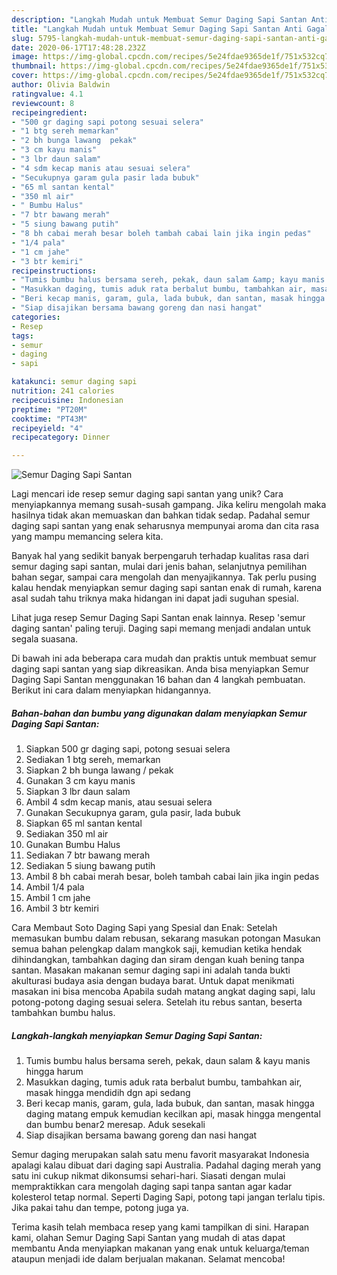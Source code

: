 ```yaml
---
description: "Langkah Mudah untuk Membuat Semur Daging Sapi Santan Anti Gagal"
title: "Langkah Mudah untuk Membuat Semur Daging Sapi Santan Anti Gagal"
slug: 5795-langkah-mudah-untuk-membuat-semur-daging-sapi-santan-anti-gagal
date: 2020-06-17T17:48:28.232Z
image: https://img-global.cpcdn.com/recipes/5e24fdae9365de1f/751x532cq70/semur-daging-sapi-santan-foto-resep-utama.jpg
thumbnail: https://img-global.cpcdn.com/recipes/5e24fdae9365de1f/751x532cq70/semur-daging-sapi-santan-foto-resep-utama.jpg
cover: https://img-global.cpcdn.com/recipes/5e24fdae9365de1f/751x532cq70/semur-daging-sapi-santan-foto-resep-utama.jpg
author: Olivia Baldwin
ratingvalue: 4.1
reviewcount: 8
recipeingredient:
- "500 gr daging sapi potong sesuai selera"
- "1 btg sereh memarkan"
- "2 bh bunga lawang  pekak"
- "3 cm kayu manis"
- "3 lbr daun salam"
- "4 sdm kecap manis atau sesuai selera"
- "Secukupnya garam gula pasir lada bubuk"
- "65 ml santan kental"
- "350 ml air"
- " Bumbu Halus"
- "7 btr bawang merah"
- "5 siung bawang putih"
- "8 bh cabai merah besar boleh tambah cabai lain jika ingin pedas"
- "1/4 pala"
- "1 cm jahe"
- "3 btr kemiri"
recipeinstructions:
- "Tumis bumbu halus bersama sereh, pekak, daun salam &amp; kayu manis hingga harum"
- "Masukkan daging, tumis aduk rata berbalut bumbu, tambahkan air, masak hingga mendidih dgn api sedang"
- "Beri kecap manis, garam, gula, lada bubuk, dan santan, masak hingga daging matang empuk kemudian kecilkan api, masak hingga mengental dan bumbu benar2 meresap. Aduk sesekali"
- "Siap disajikan bersama bawang goreng dan nasi hangat"
categories:
- Resep
tags:
- semur
- daging
- sapi

katakunci: semur daging sapi 
nutrition: 241 calories
recipecuisine: Indonesian
preptime: "PT20M"
cooktime: "PT43M"
recipeyield: "4"
recipecategory: Dinner

---
```



![Semur Daging Sapi Santan](https://img-global.cpcdn.com/recipes/5e24fdae9365de1f/751x532cq70/semur-daging-sapi-santan-foto-resep-utama.jpg)

Lagi mencari ide resep semur daging sapi santan yang unik? Cara menyiapkannya memang susah-susah gampang. Jika keliru mengolah maka hasilnya tidak akan memuaskan dan bahkan tidak sedap. Padahal semur daging sapi santan yang enak seharusnya mempunyai aroma dan cita rasa yang mampu memancing selera kita.

Banyak hal yang sedikit banyak berpengaruh terhadap kualitas rasa dari semur daging sapi santan, mulai dari jenis bahan, selanjutnya pemilihan bahan segar, sampai cara mengolah dan menyajikannya. Tak perlu pusing kalau hendak menyiapkan semur daging sapi santan enak di rumah, karena asal sudah tahu triknya maka hidangan ini dapat jadi suguhan spesial.

Lihat juga resep Semur Daging Sapi Santan enak lainnya. Resep &#39;semur daging santan&#39; paling teruji. Daging sapi memang menjadi andalan untuk segala suasana.


Di bawah ini ada beberapa cara mudah dan praktis untuk membuat semur daging sapi santan yang siap dikreasikan. Anda bisa menyiapkan Semur Daging Sapi Santan menggunakan 16 bahan dan 4 langkah pembuatan. Berikut ini cara dalam menyiapkan hidangannya.

<!--inarticleads1-->

##### Bahan-bahan dan bumbu yang digunakan dalam menyiapkan Semur Daging Sapi Santan:

1. Siapkan 500 gr daging sapi, potong sesuai selera
1. Sediakan 1 btg sereh, memarkan
1. Siapkan 2 bh bunga lawang / pekak
1. Gunakan 3 cm kayu manis
1. Siapkan 3 lbr daun salam
1. Ambil 4 sdm kecap manis, atau sesuai selera
1. Gunakan Secukupnya garam, gula pasir, lada bubuk
1. Siapkan 65 ml santan kental
1. Sediakan 350 ml air
1. Gunakan  Bumbu Halus
1. Sediakan 7 btr bawang merah
1. Sediakan 5 siung bawang putih
1. Ambil 8 bh cabai merah besar, boleh tambah cabai lain jika ingin pedas
1. Ambil 1/4 pala
1. Ambil 1 cm jahe
1. Ambil 3 btr kemiri


Cara Membaut Soto Daging Sapi yang Spesial dan Enak: Setelah memasukan bumbu dalam rebusan, sekarang masukan potongan Masukan semua bahan pelengkap dalam mangkok saji, kemudian ketika hendak dihindangkan, tambahkan daging dan siram dengan kuah bening tanpa santan. Masakan makanan semur daging sapi ini adalah tanda bukti akulturasi budaya asia dengan budaya barat. Untuk dapat menikmati masakan ini bisa mencoba Apabila sudah matang angkat daging sapi, lalu potong-potong daging sesuai selera. Setelah itu rebus santan, beserta tambahkan bumbu halus. 

<!--inarticleads2-->

##### Langkah-langkah menyiapkan Semur Daging Sapi Santan:

1. Tumis bumbu halus bersama sereh, pekak, daun salam &amp; kayu manis hingga harum
1. Masukkan daging, tumis aduk rata berbalut bumbu, tambahkan air, masak hingga mendidih dgn api sedang
1. Beri kecap manis, garam, gula, lada bubuk, dan santan, masak hingga daging matang empuk kemudian kecilkan api, masak hingga mengental dan bumbu benar2 meresap. Aduk sesekali
1. Siap disajikan bersama bawang goreng dan nasi hangat


Semur daging merupakan salah satu menu favorit masyarakat Indonesia apalagi kalau dibuat dari daging sapi Australia. Padahal daging merah yang satu ini cukup nikmat dikonsumsi sehari-hari. Siasati dengan mulai mempraktikkan cara mengolah daging sapi tanpa santan agar kadar kolesterol tetap normal. Seperti Daging Sapi, potong tapi jangan terlalu tipis. Jika pakai tahu dan tempe, potong juga ya. 

Terima kasih telah membaca resep yang kami tampilkan di sini. Harapan kami, olahan Semur Daging Sapi Santan yang mudah di atas dapat membantu Anda menyiapkan makanan yang enak untuk keluarga/teman ataupun menjadi ide dalam berjualan makanan. Selamat mencoba!

